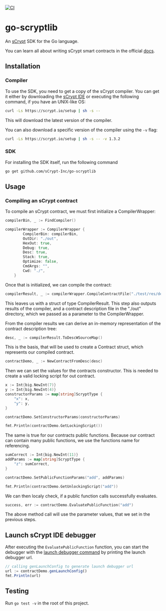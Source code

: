 [![CI](https://github.com/sCrypt-Inc/go-scryptlib/actions/workflows/main.yml/badge.svg)](https://github.com/sCrypt-Inc/go-scryptlib/actions/workflows/main.yml)

# go-scryptlib
An [sCrypt](https://scrypt.io/) SDK for the Go language.

You can learn all about writing sCrypt smart contracts in the official [docs](https://scryptdoc.readthedocs.io/en/latest/intro.html).

## Installation

### Compiler

To use the SDK, you need to get a copy of the sCrypt compiler. You can get it either by downloading the [sCrypt IDE](https://scrypt.io/#download) or executing the following command, if you have an UNIX-like OS:
```sh
curl -Ls https://scrypt.io/setup | sh -s --
```

This will download the latest version of the compiler.

You can also download a specific version of the compiler using the `-v` flag:
```sh
curl -Ls https://scrypt.io/setup | sh -s -- -v 1.3.2
```

### SDK

For installing the SDK itself, run the following command
```sh
go get github.com/sCrypt-Inc/go-scryptlib
```

## Usage

### Compiling an sCrypt contract

To compile an sCrypt contract, we must first initialize a CompilerWrapper:
```go
compilerBin, _ := FindCompiler()

compilerWrapper := CompilerWrapper {
        CompilerBin: compilerBin,
        OutDir: "./out",
        HexOut: true,
        Debug: true,
        Desc: true,
        Stack: true,
        Optimize: false,
        CmdArgs: "",
        Cwd: "./",
    }
```

Once that is initialized, we can compile the contract:
```go
compilerResult, _ := compilerWrapper.CompileContractFile("./test/res/demo.scrypt")
```

This leaves us with a struct of type CompilerResult. This step also outputs results of the compiler, and a contract description file in the "./out" directory, which we passed as a parameter to the CompilerWrapper.

From the compiler results we can derive an in-memory representation of the contract description tree:
```go
desc, _ := compilerResult.ToDescWSourceMap()
```

This is the basis, that will be used to create a Contract struct, which represents our compiled contract.
```go
contractDemo, _ := NewContractFromDesc(desc)
```

Then we can set the values for the contracts constructor. This is needed to create a valid locking script for out contract.
```go
x := Int{big.NewInt(7)}
y := Int{big.NewInt(4)}
constructorParams := map[string]ScryptType {
    "x": x,
    "y": y,
}

contractDemo.SetConstructorParams(constructorParams)

fmt.Println(contractDemo.GetLockingScript())
```

The same is true for our contracts public functions. Because our contract can contain many public functions, we use the functions name for referencing.
```go
sumCorrect := Int{big.NewInt(11)}
addParams := map[string]ScryptType {
    "z": sumCorrect,
}

contractDemo.SetPublicFunctionParams("add", addParams)

fmt.Println(contractDemo.GetUnlockingScript("add"))
```

We can then localy check, if a public function calls successfully evaluates.
```go
success, err := contractDemo.EvaluatePublicFunction("add")
```

The above method call will use the parameter values, that we set in the previous steps.

## Launch sCrypt IDE debugger

After executing the `EvaluatePublicFunction` function, you can start the debugger with the 
[launch debugger command](https://scrypt-ide.readthedocs.io/en/latest/testing.html#launch-debugger-command) by printing the launch debugger url.

```js
// calling genLaunchConfig to generate launch debugger url
url := contractDemo.genLaunchConfig()
fmt.Println(url)
```

## Testing

Run `go test -v` in the root of this project.

